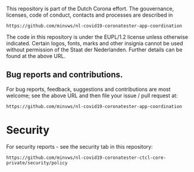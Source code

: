 This repository is part of the Dutch Corona effort. The gouvernance, licenses, code of conduct, contacts and processes are described in

	https://github.com/minvws/nl-covid19-coronatester-app-coordination

The code in this repository is under the EUPL/1.2 license unless otherwise indicated. Certain logos, fonts, marks and other insignia cannot be used without permission of the Staat der Nederlanden. Further details can be found at the above URL.

## Bug reports and contributions.

For bug reports, feedback, suggestions and contributions are most welcome; see the above URL and then file your issue / pull request at:

	https://github.com/minvws/nl-covid19-coronatester-app-coordination

# Security

For security reports - see the security tab in this repository:

	https://github.com/minvws/nl-covid19-coronatester-ctcl-core-private/security/policy

